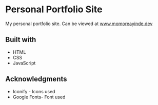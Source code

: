 # Personal Portfolio Site

My personal portfolio site. Can be viewed at www.momoreayinde.dev

## Built with

* HTML
* CSS
* JavaScript

## Acknowledgments

* Iconify - Icons used
* Google Fonts- Font used
